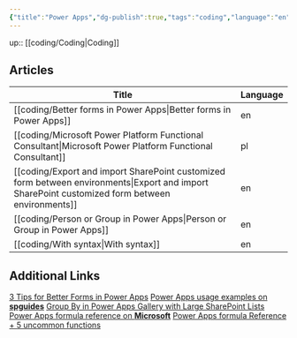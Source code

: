 ```yaml
---
{"title":"Power Apps","dg-publish":true,"tags":"coding","language":"en","permalink":"/coding/power-apps/","dgPassFrontmatter":true}
---
```


up:: [[coding/Coding\|Coding]]

## Articles

| Title                                                                                                                                              | Language |
| -------------------------------------------------------------------------------------------------------------------------------------------------- | -------- |
| [[coding/Better forms in Power Apps\|Better forms in Power Apps]]                                                                               | en       |
| [[coding/Microsoft Power Platform Functional Consultant\|Microsoft Power Platform Functional Consultant]]                                       | pl       |
| [[coding/Export and import SharePoint customized form between environments\|Export and import SharePoint customized form between environments]] | en       |
| [[coding/Person or Group in Power Apps\|Person or Group in Power Apps]]                                                                         | en       |
| [[coding/With syntax\|With syntax]]                                                                                                             | en       |


## Additional Links

[3 Tips for Better Forms in Power Apps](https://www.youtube.com/watch?v=bxKavfThYwY)
[Power Apps usage examples on **spguides**](https://www.spguides.com/)
[Group By in Power Apps Gallery with Large SharePoint Lists](https://www.youtube.com/watch?v=57ADxeo_13k)
[Power Apps formula reference on **Microsoft**](https://learn.microsoft.com/en-us/power-platform/power-fx/formula-reference)
[Power Apps formula Reference + 5 uncommon functions](https://www.youtube.com/watch?v=SBAfhTbgLsQ)
